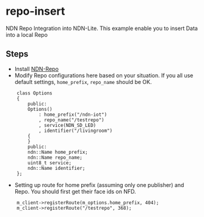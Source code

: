 # repo-insert
NDN Repo Integration into NDN-Lite. This example enable you to insert Data into a local Repo

## Steps
* Install [NDN-Repo](https://github.com/JonnyKong/ndn-python-repo)
* Modify Repo configurations here based on your situation. If you all use default settings, ``home_prefix``, ``repo_name`` should be OK.
```
    class Options
    {
        public:
        Options()
            : home_prefix("/ndn-iot")
            , repo_name("/testrepo")
            , service(NDN_SD_LED)
            , identifier("/livingroom")
        {
        }
        public:
        ndn::Name home_prefix;
        ndn::Name repo_name;
        uint8_t service;
        ndn::Name identifier;
    };
```
* Setting up route for home prefix (assuming only one publisher) and Repo. You should first get their face ids on NFD. 
```
    m_client->registerRoute(m_options.home_prefix, 404);
    m_client->registerRoute("/testrepo", 368);
```
